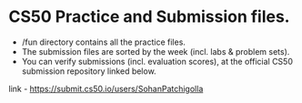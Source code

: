 # CS50 Practice and Submission files.
- /fun directory contains all the practice files.
- The submission files are sorted by the week (incl. labs & problem sets).
- You can verify submissions (incl. evaluation scores), at the official CS50 submission repository linked below.

link - https://submit.cs50.io/users/SohanPatchigolla
